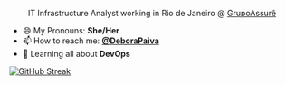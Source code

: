 <p align=center> IT Infrastructure Analyst working in Rio de Janeiro @ <a href="https://grupoassure.com.br" target=_blank> GrupoAssurê </a>

- 😄 My Pronouns: **She/Her**
- 📫 How to reach me: **[@DeboraPaiva](https://www.linkedin.com/in/deborarubimpaiva/)**
- 🌱 Learning all about **DevOps**

[![GitHub Streak](http://github-readme-streak-stats.herokuapp.com?user=deborapaiva&theme=tokyonight_duo&hide_border=true&date_format=j%20M%5B%20Y%5D)](https://git.io/streak-stats)</p>
